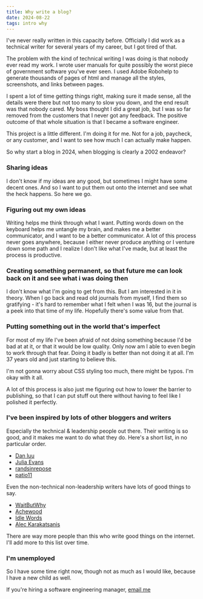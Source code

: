 ```yaml
---
title: Why write a blog?
date: 2024-08-22
tags: intro why
---
```


I've never really written in this capacity before. Officially I did work as a technical writer for several years of my career, but I got tired of that.

The problem with the kind of technical writing I was doing is that nobody ever read my work. I wrote user manuals for quite possibly the worst piece of government software you've ever seen. I used Adobe Robohelp to generate thousands of pages of html and manage all the styles, screenshots, and links between pages. 

I spent a lot of time getting things right, making sure it made sense, all the details were there but not too many to slow you down, and the end result was that nobody cared. My boss thought I did a great job, but I was so far removed from the customers that I never got any feedback. The positive outcome of that whole situation is that I became a software engineer.

This project is a little different. I'm doing it for me. Not for a job, paycheck, or any customer, and I want to see how much I can actually make happen.

So why start a blog in 2024, when blogging is clearly a 2002 endeavor? 

### Sharing ideas

I don't know if my ideas are any good, but sometimes I might have some decent ones. And so I want to put them out onto the internet and see what the heck happens. So here we go. 

### Figuring out my own ideas

Writing helps me think through what I want. Putting words down on the keyboard helps me untangle my brain, and makes me a better communicator, and I want to be a better communicator. A lot of this process never goes anywhere, because I either never produce anything or I venture down some path and I realize I don't like what I've made, but at least the process is productive.

### Creating something permanent, so that future me can look back on it and see what i was doing then

I don't know what I'm going to get from this. But I am interested in it in theory. When I go back and read old journals from myself, I find them so gratifying - it's hard to remember what I felt when I was 16, but the journal is a peek into that time of my life. Hopefully there's some value from that.

### Putting something out in the world that's imperfect

For most of my life I've been afraid of not doing something because I'd be bad at at it, or that it would be low quality. Only now am I able to even begin to work through that fear. Doing it badly is better than not doing it at all. I'm 37 years old and just starting to believe this.

I'm not gonna worry about CSS styling too much, there might be typos. I'm okay with it all.

A lot of this process is also just me figuring out how to lower the barrier to publishing, so that I can put stuff out there without having to feel like I polished it perfectly. 

### I've been inspired by lots of other bloggers and writers

Especially the technical & leadership people out there. Their writing is so good, and it makes me want to do what they do. Here's a short list, in no particular order.

- [Dan luu](http://danluu.com/about/)
- [Julia Evans](https://jvns.ca/)
- [randsinrepose](randsinrepose.com)
- [patio11](https://www.kalzumeus.com/)

Even the non-technical non-leadership writers have lots of good things to say. 

- [WaitButWhy](https://waitbutwhy.com/)
- [Achewood](https://achewood.com/)
- [Idle Words](https://idlewords.com/)
- [Alec Karakatsanis](https://substack.com/@equalityalec)

There are way more people than this who write good things on the internet. I'll add more to this list over time.

### I'm unemployed

So I have some time right now, though not as much as I would like, because I have a new child as well.

If you're hiring a software engineering manager, [email me](mailto:jimmy@skelios.com)
